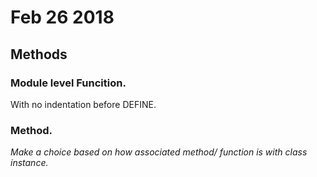 # Feb 26 2018

## Methods 

### Module level Funcition.
With no indentation before DEFINE.

### Method.
*Make a choice based on how associated method/ function is with class instance.*
